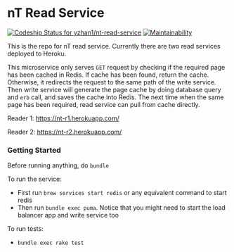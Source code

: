 # nT Read Service

[ ![Codeship Status for yzhan1/nt-read-service](https://app.codeship.com/projects/d7948740-2be1-0136-e263-56d0818919a1/status?branch=master)](https://app.codeship.com/projects/287893) [![Maintainability](https://api.codeclimate.com/v1/badges/f4b29796ab489f75ce35/maintainability)](https://codeclimate.com/github/yzhan1/nt-read-service/maintainability)

This is the repo for nT read service. Currently there are two read services deployed to Heroku.

This microservice only serves `GET` request by checking if the required page has been cached in Redis. If cache has been found, return the cache. Otherwise, it redirects the request to the same path of the write service. Then write service will generate the page cache by doing database query and `erb` call, and saves the cache into Redis. The next time when the same page has been required, read service can pull from cache directly.

Reader 1: https://nt-r1.herokuapp.com/

Reader 2: https://nt-r2.herokuapp.com/

### Getting Started
Before running anything, do `bundle`

To run the service:
+ First run `brew services start redis` or any equivalent command to start redis
+ Then run `bundle exec puma`. Notice that you might need to start the load balancer app and write service too

To run tests:
+ `bundle exec rake test`